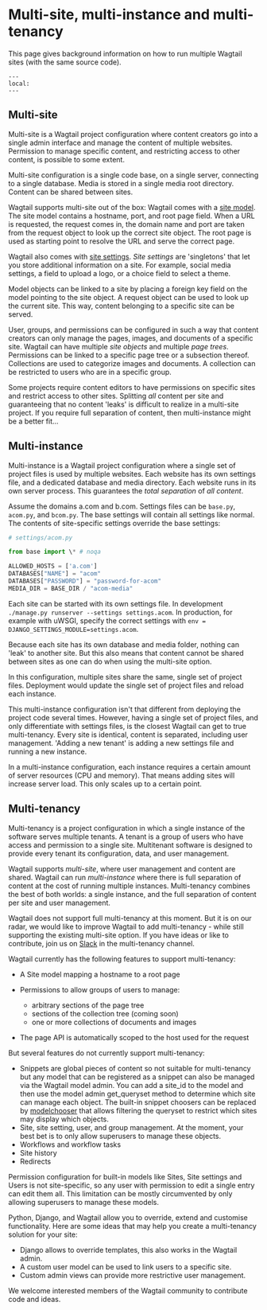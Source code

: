 # Multi-site, multi-instance and multi-tenancy

This page gives background information on how to run multiple Wagtail sites (with the same source code).

```{contents}
---
local:
---
```

## Multi-site

Multi-site is a Wagtail project configuration where content creators go into a single admin interface and manage the content of multiple websites. Permission to manage specific content, and restricting access to other content, is possible to some extent.

Multi-site configuration is a single code base, on a single server, connecting to a single database. Media is stored in a single media root directory. Content can be shared between sites.

Wagtail supports multi-site out of the box: Wagtail comes with a [site model](wagtail.models.Site). The site model contains a hostname, port, and root page field. When a URL is requested, the request comes in, the domain name and port are taken from the request object to look up the correct site object. The root page is used as starting point to resolve the URL and serve the correct page.

Wagtail also comes with [site settings](settings). _Site settings_ are 'singletons' that let you store additional information on a site. For example, social media settings, a field to upload a logo, or a choice field to select a theme.

Model objects can be linked to a site by placing a foreign key field on the model pointing to the site object. A request object can be used to look up the current site. This way, content belonging to a specific site can be served.

User, groups, and permissions can be configured in such a way that content creators can only manage the pages, images, and documents of a specific site. Wagtail can have multiple _site objects_ and multiple _page trees_. Permissions can be linked to a specific page tree or a subsection thereof. Collections are used to categorize images and documents. A collection can be restricted to users who are in a specific group.

Some projects require content editors to have permissions on specific sites and restrict access to other sites. Splitting _all_ content per site and guaranteeing that no content 'leaks' is difficult to realize in a multi-site project. If you require full separation of content, then multi-instance might be a better fit...

## Multi-instance

Multi-instance is a Wagtail project configuration where a single set of project files is used by multiple websites. Each website has its own settings file, and a dedicated database and media directory. Each website runs in its own server process. This guarantees the _total separation_ of _all content_.

Assume the domains a.com and b.com. Settings files can be `base.py`, `acom.py`, and `bcom.py`. The base settings will contain all settings like normal. The contents of site-specific settings override the base settings:

```python
# settings/acom.py

from base import \* # noqa

ALLOWED_HOSTS = ['a.com']
DATABASES["NAME"] = "acom"
DATABASES["PASSWORD"] = "password-for-acom"
MEDIA_DIR = BASE_DIR / "acom-media"
```

Each site can be started with its own settings file. In development `./manage.py runserver --settings settings.acom`.
In production, for example with uWSGI, specify the correct settings with `env = DJANGO_SETTINGS_MODULE=settings.acom`.

Because each site has its own database and media folder, nothing can 'leak' to another site. But this also means that content cannot be shared between sites as one can do when using the multi-site option.

In this configuration, multiple sites share the same, single set of project files. Deployment would update the single set of project files and reload each instance.

This multi-instance configuration isn't that different from deploying the project code several times. However, having a single set of project files, and only differentiate with settings files, is the closest Wagtail can get to true multi-tenancy. Every site is identical, content is separated, including user management. 'Adding a new tenant' is adding a new settings file and running a new instance.

In a multi-instance configuration, each instance requires a certain amount of server resources (CPU and memory). That means adding sites will increase server load. This only scales up to a certain point.

## Multi-tenancy

Multi-tenancy is a project configuration in which a single instance of the software serves multiple tenants. A tenant is a group of users who have access and permission to a single site. Multitenant software is designed to provide every tenant its configuration, data, and user management.

Wagtail supports _multi-site_, where user management and content are shared. Wagtail can run _multi-instance_ where there is full separation of content at the cost of running multiple instances. Multi-tenancy combines the best of both worlds: a single instance, and the full separation of content per site and user management.

Wagtail does not support full multi-tenancy at this moment. But it is on our radar, we would like to improve Wagtail to add multi-tenancy - while still supporting the existing multi-site option. If you have ideas or like to contribute, join us on [Slack](slack) in the multi-tenancy channel.

Wagtail currently has the following features to support multi-tenancy:

-   A Site model mapping a hostname to a root page
-   Permissions to allow groups of users to manage:

    -   arbitrary sections of the page tree
    -   sections of the collection tree (coming soon)
    -   one or more collections of documents and images

-   The page API is automatically scoped to the host used for the request

But several features do not currently support multi-tenancy:

-   Snippets are global pieces of content so not suitable for multi-tenancy but any model that can be registered as a snippet can also be managed via the Wagtail model admin. You can add a site_id to the model and then use the model admin get_queryset method to determine which site can manage each object. The built-in snippet choosers can be replaced by [modelchooser](https://pypi.org/project/wagtail-modelchooser/) that allows filtering the queryset to restrict which sites may display which objects.
-   Site, site setting, user, and group management. At the moment, your best bet is to only allow superusers to manage these objects.
-   Workflows and workflow tasks
-   Site history
-   Redirects

Permission configuration for built-in models like Sites, Site settings and Users is not site-specific, so any user with permission to edit a single entry can edit them all. This limitation can be mostly circumvented by only allowing superusers to manage these models.

Python, Django, and Wagtail allow you to override, extend and customise functionality. Here are some ideas that may help you create a multi-tenancy solution for your site:

-   Django allows to override templates, this also works in the Wagtail admin.
-   A custom user model can be used to link users to a specific site.
-   Custom admin views can provide more restrictive user management.

We welcome interested members of the Wagtail community to contribute code and ideas.
